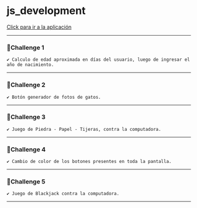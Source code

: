 # js_development

[Click para ir a la aplicación](https://engcarlosperezmolero.github.io/js_development/js_5_project/index.html)

---

### 📌Challenge 1
    ✔️ Calculo de edad aproximada en días del usuario, luego de ingresar el año de nacimiento.
    
---

### 📌Challenge 2
    ✔️ Botón generador de fotos de gatos.
    
---

### 📌Challenge 3
    ✔️ Juego de Piedra - Papel - Tijeras, contra la computadora.
    
---

### 📌Challenge 4 
    ✔️ Cambio de color de los botones presentes en toda la pantalla.

---

### 📌Challenge 5
    ✔️ Juego de Blackjack contra la computadora.
    
---
